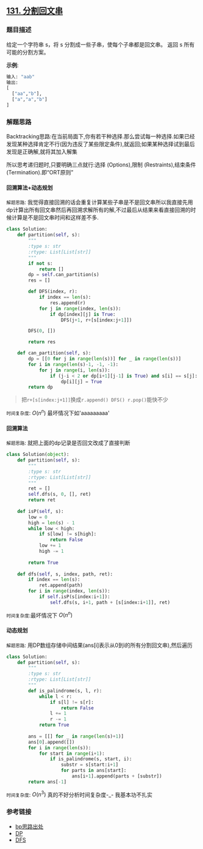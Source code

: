 ## [131. 分割回文串](https://leetcode-cn.com/problems/palindrome-partitioning/description/)

### 题目描述

给定一个字符串 s，将 s 分割成一些子串，使每个子串都是回文串。
返回 s 所有可能的分割方案。

**示例**:
```python
输入: "aab"
输出:
[
  ["aa","b"],
  ["a","a","b"]
]
```

### 解题思路

Backtracking思路:在当前局面下,你有若干种选择.那么尝试每一种选择.如果已经发现某种选择肯定不行(因为违反了某些限定条件),就返回;如果某种选择试到最后发现是正确解,就将其加入解集

所以思考递归题时,只要明确三点就行:选择 (Options),限制 (Restraints),结束条件 (Termination).即“ORT原则”

#### 回溯算法+动态规划

`解题思路`: 我觉得直接回溯的话会重复计算某些子串是不是回文串所以我直接先用dp计算出所有回文串然后再回溯求解所有的解,不过最后从结果来看直接回溯的时候计算是不是回文串时间和这样差不多.

```python
class Solution:
    def partition(self, s):
        """
        :type s: str
        :rtype: List[List[str]]
        """
        if not s:
            return []
        dp = self.can_partition(s)
        res = []

        def DFS(index, r):
            if index == len(s):
                res.append(r)
            for j in range(index, len(s)):
                if dp[index][j] is True:
                    DFS(j+1, r+[s[index:j+1]])

        DFS(0, [])

        return res

    def can_partition(self, s):
        dp = [[0 for j in range(len(s))] for _ in range(len(s))]
        for i in range(len(s)-1, -1, -1):
            for j in range(i, len(s)):
                if (j-i < 2 or dp[i+1][j-1] is True) and s[i] == s[j]:
                    dp[i][j] = True
        return dp
```

> 把`r+[s[index:j+1]]`换成`r.append() DFS() r.pop()`能快不少

`时间复杂度`: $O(n^{n})$ 最坏情况下如'aaaaaaaaa'

#### 回溯算法

`解题思路`: 就把上面的dp记录是否回文改成了直接判断

```python
class Solution(object):
    def partition(self, s):
        """
        :type s: str
        :rtype: List[List[str]]
        """
        ret = []
        self.dfs(s, 0, [], ret)
        return ret
    
    def isP(self, s):
        low = 0
        high = len(s) - 1
        while low < high:
            if s[low] != s[high]:
                return False
            low += 1
            high -= 1
            
        return True
    
    def dfs(self, s, index, path, ret):
        if index == len(s):
            ret.append(path)
        for i in range(index, len(s)):
            if self.isP(s[index:i+1]):
                self.dfs(s, i+1, path + [s[index:i+1]], ret)
```

`时间复杂度`:最坏情况下 $O(n^{n})$

#### 动态规划

`解题思路`:  用DP数组存储中间结果(ans[i]表示从0到i的所有分割回文串),然后遍历

```python
class Solution:
    def partition(self, s):
        """
        :type s: str
        :rtype: List[List[str]]
        """
        def is_palindrome(s, l, r):
            while l < r:
                if s[l] != s[r]:
                    return False
                l += 1
                r -= 1
            return True
            
        ans = [[] for _ in range(len(s)+1)]
        ans[0].append([])
        for i in range(len(s)):
            for start in range(i+1):
                if is_palindrome(s, start, i):
                    substr = s[start:i+1]
                    for parts in ans[start]:
                        ans[i+1].append(parts + [substr])
        return ans[-1]
```

`时间复杂度`: $O(n^{3})$ 真的不好分析时间复杂度-_- 我基本功不扎实

### 参考链接

* [bp思路出处](https://github.com/apachecn/awesome-algorithm/blob/0491de19b98b42864d6f9f9a9eacf0b6291ccf61/docs/Leetcode_Solutions/Python/022._generate_parentheses.md) 
* [DP](https://leetcode.com/problems/palindrome-partitioning/discuss/187586/Short-and-clean-python-solution-beating-98-solutions) 
* [DFS](https://leetcode.com/problems/palindrome-partitioning/discuss/190627/Simple-Python-DFS) 